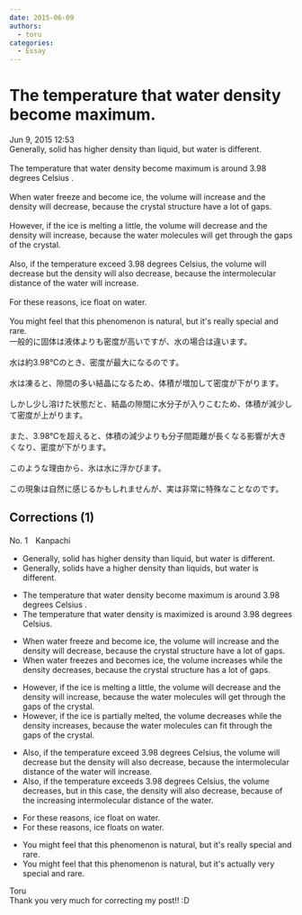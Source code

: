 ```yaml
---
date: 2015-06-09
authors:
  - toru
categories:
  - Essay
---
```


<h1 id="subject_show">The temperature that water density become maximum.</h1>
<div class="date">Jun 9, 2015 12:53</div>
<div id="post"><div id="body_show_ori">
Generally, solid has higher density than liquid, but water is different.<br/><br/>The temperature that water density become maximum is around 3.98 degrees Celsius .<br/><br/>When water freeze and become ice, the volume will increase and the density will decrease, because the crystal structure have a lot of gaps.<br/><br/>However, if the ice is melting a little, the volume will decrease and the density will increase, because the water molecules will get through the gaps of the crystal.<br/><br/>Also, if the temperature exceed 3.98 degrees Celsius, the volume will decrease but the density will also decrease, because the intermolecular distance of the water will increase.<br/><br/>For these reasons, ice float on water.<br/><br/>You might feel that this phenomenon is natural, but it's really special and rare.
</div></div>

<!-- more -->

<div id="post_ja"><div id="body_show_mo">
一般的に固体は液体よりも密度が高いですが、水の場合は違います。<br/><br/>水は約3.98℃のとき、密度が最大になるのです。<br/><br/>水は凍ると、隙間の多い結晶になるため、体積が増加して密度が下がります。<br/><br/>しかし少し溶けた状態だと、結晶の隙間に水分子が入りこむため、体積が減少して密度が上がります。<br/><br/>また、3.98℃を超えると、体積の減少よりも分子間距離が長くなる影響が大きくなり、密度が下がります。<br/><br/>このような理由から、氷は水に浮かびます。<br/><br/>この現象は自然に感じるかもしれませんが、実は非常に特殊なことなのです。
</div></div>

## Corrections (1)
<div id="block"><div class="first_name"> No. 1　<span class="just_name">Kanpachi</span></div><div id="block2">
<ul class="correction_field">
<li class="incorrect">Generally, solid has higher density than liquid, but water is different.</li>
<li class="corrected correct">
Generally, <span class="f_red">solids have a</span> higher density than <span class="f_red">liquids</span>, but water is different.
</li>
</ul>
<ul class="correction_field">
<li class="incorrect">The temperature that water density become maximum is around 3.98 degrees Celsius .</li>
<li class="corrected correct">
The temperature that water density <span class="f_blue">is maximized</span> is around 3.98 degrees Celsius<span class="f_red">.</span>
</li>
</ul>
<ul class="correction_field">
<li class="incorrect">When water freeze and become ice, the volume will increase and the density will decrease, because the crystal structure have a lot of gaps.</li>
<li class="corrected correct">
When water <span class="f_red">freezes</span> and <span class="f_red">becomes </span>ice, the volume <span class="f_blue">increases while the</span> density <span class="f_blue">decreases</span>, because the crystal structure <span class="f_red">has</span> a lot of gaps.
</li>
</ul>
<ul class="correction_field">
<li class="incorrect">However, if the ice is melting a little, the volume will decrease and the density will increase, because the water molecules will get through the gaps of the crystal.</li>
<li class="corrected correct">
However, if the ice is <span class="f_blue">partially melted</span>, the volume <span class="f_blue">decreases while the density increases</span>, because the water molecules <span class="f_blue">can fit</span> through the gaps of the crystal.
</li>
</ul>
<ul class="correction_field">
<li class="incorrect">Also, if the temperature exceed 3.98 degrees Celsius, the volume will decrease but the density will also decrease, because the intermolecular distance of the water will increase.</li>
<li class="corrected correct">
Also, if the temperature <span class="f_red">exceeds</span> 3.98 degrees Celsius, the volume <span class="f_blue">decreases,</span> but <span class="f_blue">in this case, </span>the density will also decrease, because <span class="f_blue">of the increasing</span> intermolecular distance of the water.
</li>
</ul>
<ul class="correction_field">
<li class="incorrect">For these reasons, ice float on water.</li>
<li class="corrected correct">
For these reasons, ice <span class="f_red">floats</span> on water.
</li>
</ul>
<ul class="correction_field">
<li class="incorrect">You might feel that this phenomenon is natural, but it's really special and rare.</li>
<li class="corrected correct">
You might feel that this phenomenon is natural, but it's <span class="f_blue">actually</span> <span class="f_blue">very </span>special and rare.
</li>
</ul>
</div><div class="name"><span class="just_name">Toru</span><br>
Thank you very much for correcting my post!! :D
</div>
</div>

